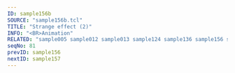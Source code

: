 ```yaml
---
ID: sample156b
SOURCE: "sample156b.tcl"
TITLE: "Strange effect (2)"
INFO: "<BR>Animation"
RELATED: "sample005 sample012 sample013 sample124 sample136 sample156 sample161"
seqNo: 81
prevID: sample156
nextID: sample157
---
```


